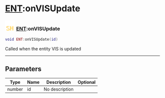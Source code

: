 # [ENT](../ent/README.md):onVISUpdate

### <img src="../../.gitbook/assets/shared.png" width="32" height="32" /> [ENT](../ent/README.md):onVISUpdate

```lua
void ENT:onVISUpdate(id)
```

Called when the entity VIS is updated<br>

-----------------
## Parameters

| Type   | Name | Description | Optional |
| ------ | ---- | ----------- | -------: |
| number | id | No description |   |
